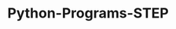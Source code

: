 # Python-Programs-STEP
      
  
            
              
           
                   
                    
            
  
